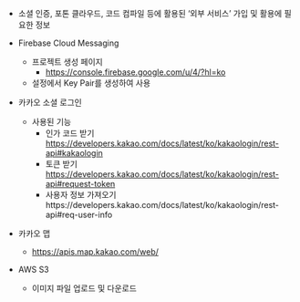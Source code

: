 - 소셜 인증, 포톤 클라우드, 코드 컴파일 등에 활용된 ‘외부 서비스’ 가입 및 활용에 필요한 정보

- Firebase Cloud Messaging
    - 프로젝트 생성 페이지
        - https://console.firebase.google.com/u/4/?hl=ko
    - 설정에서 Key Pair를 생성하여 사용
- 카카오 소셜 로그인
    - 사용된 기능
        - 인가 코드 받기    https://developers.kakao.com/docs/latest/ko/kakaologin/rest-api#kakaologin
        - 토큰 받기                  https://developers.kakao.com/docs/latest/ko/kakaologin/rest-api#request-token
        - 사용자 정보 가져오기https://developers.kakao.com/docs/latest/ko/kakaologin/rest-api#req-user-info
- 카카오 맵
    - https://apis.map.kakao.com/web/
- AWS S3
    - 이미지 파일 업로드 및 다운로드